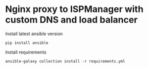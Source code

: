 # Nginx proxy to ISPManager with custom DNS and load balancer

Install latest ansible version
```
pip install ansible
```


Install requirements

```
ansible-galaxy collection install -r requirements.yml
```

